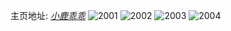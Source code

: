 主页地址: [_小鹿乖乖_](https://weibo.com/u/5237108217) 
![2001](https://wx4.sinaimg.cn/mw2000/005Iqn5ngy1giqtdpvqvfj32z62tchdw.jpg) 
![2002](https://wx4.sinaimg.cn/mw2000/005Iqn5ngy1giqtbx205mj32kt3874qs.jpg) 
![2003](https://wx4.sinaimg.cn/mw2000/005Iqn5ngy1giqtdzojk7j32kw3vckjp.jpg) 
![2004](https://wx4.sinaimg.cn/mw2000/005Iqn5ngy1giqtecith1j33vc2kw4qu.jpg) 
